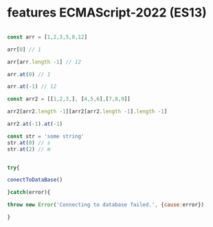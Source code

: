 # features ECMAScript-2022 (ES13)

```javascript

const arr = [1,2,3,5,8,12]

arr[0] // 1

arr[arr.length -1] // 12

arr.at(0) // 1

arr.at(-1) // 12

const arr2 = [[1,2,3,], [4,5,6],[7,8,9]]

arr2[arr2.length -1][arr2[arr2.length -1].length -1]

arr2.at(-1).at(-1)

const str = 'some string'
str.at(0) // s
str.at(2) // m
```

```javascript

try{

conectToDataBase()

}catch(error){

throw new Error('Connecting to database failed.', {cause:error})

}
```
